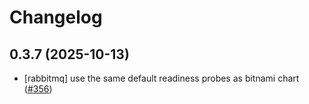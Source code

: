 # Changelog

## 0.3.7 (2025-10-13)

* [rabbitmq] use the same default readiness probes as bitnami chart ([#356](https://github.com/CloudPirates-io/helm-charts/pull/356))
